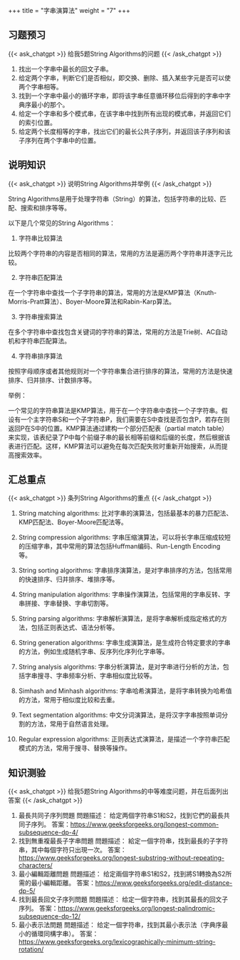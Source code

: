 +++
title = "字串演算法"
weight = "7"
+++
## 习题预习
{{< ask_chatgpt >}}
给我5题String Algorithms的问题
{{< /ask_chatgpt >}}



1. 找出一个字串中最长的回文子串。
2. 给定两个字串，判断它们是否相似，即交换、删除、插入某些字元是否可以使两个字串相等。
3. 找到一个字串中最小的循环字串，即将该字串任意循环移位后得到的字串中字典序最小的那个。
4. 给定一个字串和多个模式串，在该字串中找到所有出现的模式串，并返回它们的索引位置。
5. 给定两个长度相等的字串，找出它们的最长公共子序列，并返回该子序列和该子序列在两个字串中的位置。   

## 说明知识
{{< ask_chatgpt >}}
说明String Algorithms并举例
{{< /ask_chatgpt >}}



String Algorithms是用于处理字符串（String）的算法，包括字符串的比较、匹配、搜索和排序等等。

以下是几个常见的String Algorithms：

1. 字符串比较算法

比较两个字符串的内容是否相同的算法，常用的方法是遍历两个字符串并逐字元比较。

2. 字符串匹配算法

在一个字符串中查找一个子字符串的算法，常用的方法是KMP算法（Knuth-Morris-Pratt算法）、Boyer-Moore算法和Rabin-Karp算法。

3. 字符串搜索算法

在多个字符串中查找包含关键词的字符串的算法，常用的方法是Trie树、AC自动机和字符串匹配算法。

4. 字符串排序算法

按照字母顺序或者其他规则对一个字符串集合进行排序的算法，常用的方法是快速排序、归并排序、计数排序等。

举例：

一个常见的字符串算法是KMP算法，用于在一个字符串中查找一个子字符串。假设有一个主字符串S和一个子字符串P，我们需要在S中查找是否包含P，若存在则返回P在S中的位置。KMP算法通过建构一个部分匹配表（partial match table）来实现，该表纪录了P中每个前缀子串的最长相等前缀和后缀的长度，然后根据该表进行匹配。这样，KMP算法可以避免在每次匹配失败时重新开始搜索，从而提高搜索效率。   

## 汇总重点
{{< ask_chatgpt >}}
条列String Algorithms的重点
{{< /ask_chatgpt >}}



1. String matching algorithms: 比对字串的演算法，包括最基本的暴力匹配法、KMP匹配法、Boyer-Moore匹配法等。

2. String compression algorithms: 字串压缩演算法，可以将长字串压缩成较短的压缩字串，其中常用的算法包括Huffman编码、Run-Length Encoding等。

3. String sorting algorithms: 字串排序演算法，是对字串排序的方法，包括常用的快速排序、归并排序、堆排序等。

4. String manipulation algorithms: 字串操作演算法，包括常用的字串反转、字串拼接、字串替换、字串切割等。

5. String parsing algorithms: 字串解析演算法，是将字串解析成指定格式的方法，包括正则表达式、语法分析等。

6. String generation algorithms: 字串生成演算法，是生成符合特定要求的字串的方法，例如生成随机字串、反序列化序列化字串等。

7. String analysis algorithms: 字串分析演算法，是对字串进行分析的方法，包括字串搜寻、字串频率分析、字串相似度比较等。

8. Simhash and Minhash algorithms: 字串哈希演算法，是将字串转换为哈希值的方法，常用于相似度比较和去重。

9. Text segmentation algorithms: 中文分词演算法，是将汉字字串按照单词分割的方法，常用于自然语言处理。

10. Regular expression algorithms: 正则表达式演算法，是描述一个字符串匹配模式的方法，常用于搜寻、替换等操作。   

## 知识测验
{{< ask_chatgpt >}}
给我5题String Algorithms的中等难度问题，并在后面列出答案
{{< /ask_chatgpt >}}



1. 最長共同子序列問題
問題描述：
给定两個字符串S1和S2，找到它們的最長共同子序列。
答案：https://www.geeksforgeeks.org/longest-common-subsequence-dp-4/
2. 找到無重複最長子字串問題
問題描述：
給定一個字符串，找到最長的子字符串，其中每個字符只出現一次。
答案：https://www.geeksforgeeks.org/longest-substring-without-repeating-characters/
3. 最小編輯距離問題
問題描述：
给定兩個字符串S1和S2，找到將S1轉換為S2所需的最小編輯距離。
答案：https://www.geeksforgeeks.org/edit-distance-dp-5/
4. 找到最長回文子序列問題
問題描述：
给定一個字符串，找到其最長的回文子序列。
答案：https://www.geeksforgeeks.org/longest-palindromic-subsequence-dp-12/
5. 最小表示法問題
問題描述：
给定一個字符串，找到其最小表示法（字典序最小的循環同構字串）。
答案：https://www.geeksforgeeks.org/lexicographically-minimum-string-rotation/   

